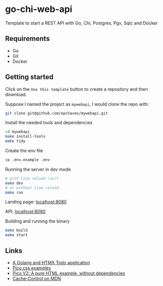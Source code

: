# go-chi-web-api

Template to start a REST API with Go, Chi, Postgres, Pgx, Sqlc and Docker

## Requirements

- Go
- Git
- Docker

## Getting started

Click on the `Use this template` button to create a repository and then download.

Suppose I named the project as `mywebapi`, I would clone the repo with:

```sh
git clone git@github.com/opchaves/mywebapi.git
```

Install the needed tools and dependencies

```sh
cd mywebapi
make install-tools
make tidy
```

Create the env file

```sh
cp .env.example .env
```

Running the server in dev mode

```sh
# with live reload (air)
make dev
# or without live reload
make run
```

Landing page: [localhost:8080](http://localhost:8080)

API: [localhost:8080](http://localhost:8080/api)

Building and running the binary

```sh
make build
make start
```

## Links

- [A Golang and HTMX Todo application](https://github.com/paganotoni/todox)
- [Pico.css examples](https://github.com/picocss/examples)
- [Pico V2: A pure HTML example, without dependencies](https://codesandbox.io/s/github/picocss/examples/tree/master/v2-html)
- [Cache-Control on MDN](https://developer.mozilla.org/en-US/docs/Web/HTTP/Headers/Cache-Control)
